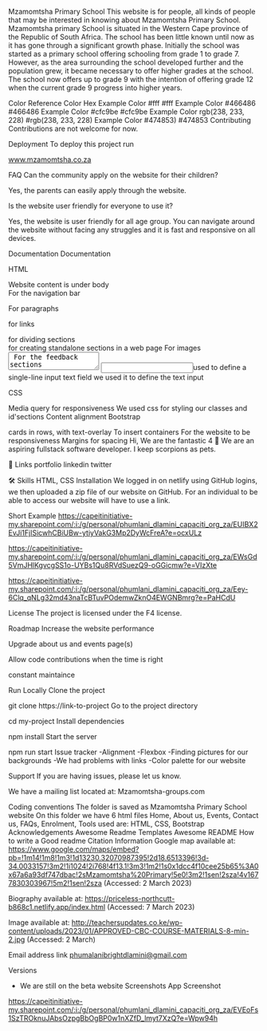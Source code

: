 Mzamomtsha Primary School
This website is for people, all kinds of people that may be interested in knowing about Mzamomtsha Primary School. Mzamomtsha primary School is situated in the Western Cape province of the Republic of South Africa. The school has been little known until now as it has gone through a significant growth phase. Initially the school was started as a primary school offering schooling from grade 1 to grade 7. However, as the area surrounding the school developed further and the population grew, it became necessary to offer higher grades at the school. The school now offers up to grade 9 with the intention of offering grade 12 when the current grade 9 progress into higher years.

Color Reference
Color	Hex
Example Color	#fff #fff
Example Color	#466486 #466486
Example Color	#cfc9be #cfc9be
Example Color	rgb(238, 233, 228) #rgb(238, 233, 228)
Example Color	#474853) #474853
Contributing
Contributions are not welcome for now.

Deployment
To deploy this project run

www.mzamomtsha.co.za

FAQ
Can the community apply on the website for their children?

Yes, the parents can easily apply through the website.

Is the website user friendly for everyone to use it?

Yes, the website is user friendly for all age group. You can navigate around the website without facing any struggles and it is fast and responsive on all devices.

Documentation
Documentation

HTML

<body>Website content is under body</body> <nav> For the navigation bar</nav>

For paragraphs

for links

<div> for dividing sections</div>
<sections>for creating standalone sections in a web page</sections> For images <textarea> For the feedback sections</textarea> <input >used to define a single-line input text field</input > <label> we used it to define the text input</label>

CSS

Media query for responsiveness
We used css for styling our classes and id'sections
Content alignment
Bootstrap

cards in rows, with text-overlay
To insert containers
For the website to be responsiveness
Margins for spacing
Hi, We are the fantastic 4 👋
We are an aspiring fullstack software developer. I keep scorpions as pets.

🔗 Links
portfolio linkedin twitter

🛠 Skills
HTML, CSS
Installation
We logged in on netlify using GitHub logins, we then uploaded a zip file of our website on GitHub. For an individual to be able to access our website will have to use a link.

Short Example
https://capeitinitiative-my.sharepoint.com/:i:/g/personal/phumlani_dlamini_capaciti_org_za/EUIBX2EvJi1FjISicwhCBiUBw-ytiyVakG3Mp2DyWcFreA?e=ocxULz

https://capeitinitiative-my.sharepoint.com/:i:/g/personal/phumlani_dlamini_capaciti_org_za/EWsGd5VmJHlKgvcgSS1o-UYBs1Qu8RVdSuezQ9-oGGicmw?e=VIzXte

https://capeitinitiative-my.sharepoint.com/:i:/g/personal/phumlani_dlamini_capaciti_org_za/Eey-6Clq_qNLg32md43naTcBTuvPOdemwZknO4EWGNBmrg?e=PaHCdU

License
The project is licensed under the F4 license.

Roadmap
Increase the website performance

Upgrade about us and events page(s)

Allow code contributions when the time is right

constant maintaince

Run Locally
Clone the project

  git clone https://link-to-project
Go to the project directory

  cd my-project
Install dependencies

  npm install
Start the server

  npm run start
Issue tracker
-Alignment -Flexbox -Finding pictures for our backgrounds -We had problems with links -Color palette for our website

Support
If you are having issues, please let us know.

We have a mailing list located at: Mzamomtsha-groups.com

Coding conventions
The folder is saved as Mzamomtsha Primary School website
On this folder we have 6 html files
Home, About us, Events, Contact us, FAQs, Enrolment,
Tools used are: HTML, CSS, Bootstrap
Acknowledgements
Awesome Readme Templates
Awesome README
How to write a Good readme
Citation Information
Google map available at: https://www.google.com/maps/embed?pb=!1m14!1m8!1m3!1d13230.32070987395!2d18.6513396!3d-34.0033157!3m2!1i1024!2i768!4f13.1!3m3!1m2!1s0x1dcc4f10cee25b65%3A0x67a6a93df747dbac!2sMzamomtsha%20Primary!5e0!3m2!1sen!2sza!4v1677830303967!5m2!1sen!2sza (Accessed: 2 March 2023)

Biography available at: https://priceless-northcutt-b868c1.netlify.app/index.html (Accessed: 7 March 2023)

Image available at: http://teachersupdates.co.ke/wp-content/uploads/2023/01/APPROVED-CBC-COURSE-MATERIALS-8-min-2.jpg (Accessed: 2 March)

Email address link
phumalanibrightdlamini@gmail.com

Versions
- We are still on the beta website
Screenshots
App Screenshot

https://capeitinitiative-my.sharepoint.com/:i:/g/personal/phumlani_dlamini_capaciti_org_za/EVEoFs1SzTROknuJAbsOzpgBbOgBP0w1nXZfD_lmyt7XzQ?e=Wpw94h
